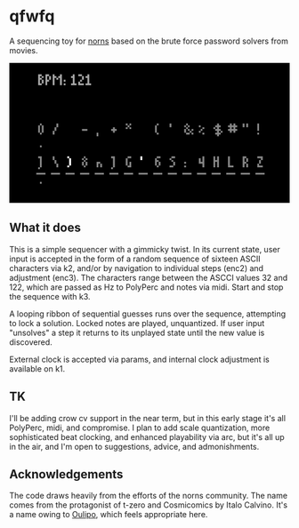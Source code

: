# qfwfq
A sequencing toy for [norns](https://monome.org/docs/norns/) based on the brute force password solvers from movies.

![animated demo](./assets/images/demo.gif)

## What it does
This is a simple sequencer with a gimmicky twist. In its current state, user input is accepted in the form of a random sequence of sixteen ASCII characters via k2, and/or by navigation to individual steps (enc2) and adjustment (enc3). The characters range between the ASCCI values 32 and 122, which are passed as Hz to PolyPerc and notes via midi. Start and stop the sequence with k3.

A looping ribbon of sequential guesses runs over the sequence, attempting to lock a solution. Locked notes are played, unquantized. If user input "unsolves" a step it returns to its unplayed state until the new value is discovered.

External clock is accepted via params, and internal clock adjustment is available on k1.

## TK
I'll be adding crow cv support in the near term, but in this early stage it's all PolyPerc, midi, and compromise. I plan to add scale quantization, more sophisticated beat clocking, and enhanced playability via arc, but it's all up in the air, and I'm open to suggestions, advice, and admonishments.

## Acknowledgements
The code draws heavily from the efforts of the norns community. The name comes from the protagonist of t-zero and Cosmicomics by Italo Calvino. It's a name owing to [Oulipo](https://en.wikipedia.org/wiki/Oulipo), which feels appropriate here.